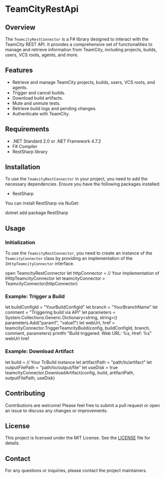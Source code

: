 # TeamCityRestApi

## Overview

The `TeamcityRestConnector` is a F# library designed to interact with the TeamCity REST API. It provides a comprehensive set of functionalities to manage and retrieve information from TeamCity, including projects, builds, users, VCS roots, agents, and more.

## Features

- Retrieve and manage TeamCity projects, builds, users, VCS roots, and agents.
- Trigger and cancel builds.
- Download build artifacts.
- Mute and unmute tests.
- Retrieve build logs and pending changes.
- Authenticate with TeamCity.

## Requirements

- .NET Standard 2.0 or .NET Framework 4.7.2
- F# Compiler
- RestSharp library

## Installation

To use the `TeamcityRestConnector` in your project, you need to add the necessary dependencies. Ensure you have the following packages installed:

- RestSharp

You can install RestSharp via NuGet:

dotnet add package RestSharp


## Usage

### Initialization

To use the `TeamcityRestConnector`, you need to create an instance of the `TeamcityConnector` class by providing an implementation of the `IHttpTeamcityConnector` interface.

open TeamcityRestConnector
let httpConnector = // Your implementation of IHttpTeamcityConnector let teamcityConnector = TeamcityConnector(httpConnector)


### Example: Trigger a Build

let buildConfigId = "YourBuildConfigId" let branch = "YourBranchName" let comment = "Triggering build via API" let parameters = System.Collections.Generic.Dictionary<string, string>() parameters.Add("param1", "value1")
let webUrl, href = teamcityConnector.TriggerTeamcityBuild(config, buildConfigId, branch, comment, parameters) printfn "Build triggered. Web URL: %s, Href: %s" webUrl href

### Example: Download Artifact

let build = // Your TcBuild instance let artifactPath = "path/to/artifact" let outputFilePath = "path/to/output/file" let useDisk = true
teamcityConnector.DownloadArtifact(config, build, artifactPath, outputFilePath, useDisk)


## Contributing

Contributions are welcome! Please feel free to submit a pull request or open an issue to discuss any changes or improvements.

## License

This project is licensed under the MIT License. See the [LICENSE](LICENSE) file for details.

## Contact

For any questions or inquiries, please contact the project maintainers.


